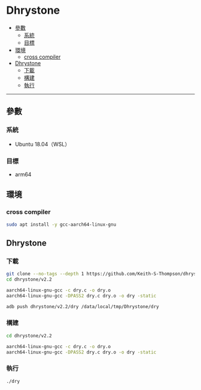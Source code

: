 # Dhrystone

<!-- vim-markdown-toc GFM -->

* [參數](#參數)
    - [系統](#系統)
    - [目標](#目標)
* [環境](#環境)
    - [cross compiler](#cross-compiler)
* [Dhrystone](#dhrystone)
    - [下載](#下載)
    - [構建](#構建)
    - [執行](#執行)

<!-- vim-markdown-toc -->

---

## 參數

### 系統

-   Ubuntu 18.04（WSL）

### 目標

-   arm64

## 環境

### cross compiler

```zsh
sudo apt install -y gcc-aarch64-linux-gnu
```

## Dhrystone

### 下載

```zsh
git clone --no-tags --depth 1 https://github.com/Keith-S-Thompson/dhrystone.git
cd dhrystone/v2.2

aarch64-linux-gnu-gcc -c dry.c -o dry.o
aarch64-linux-gnu-gcc -DPASS2 dry.c dry.o -o dry -static

adb push dhrystone/v2.2/dry /data/local/tmp/Dhrystone/dry
```

### 構建

```zsh
cd dhrystone/v2.2

aarch64-linux-gnu-gcc -c dry.c -o dry.o
aarch64-linux-gnu-gcc -DPASS2 dry.c dry.o -o dry -static
```

### 執行

```
./dry
```
